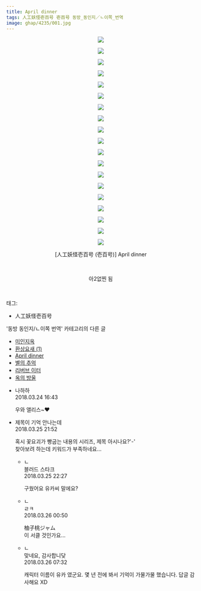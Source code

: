 ```yaml
---
title: April dinner
tags: 人工妖怪壱百号 壱百号 동방_동인지／ㄴ이쪽_번역
image: ghap/4235/001.jpg
---
```

<div class="article">
<p style="text-align: center; clear: none; float: none;"><img src="{{ site.nasurl }}/ghap/4235/001.jpg"/></p>
<p style="text-align: center; clear: none; float: none;"><img src="{{ site.nasurl }}/ghap/4235/002.jpg"/></p>
<p style="text-align: center; clear: none; float: none;"><img src="{{ site.nasurl }}/ghap/4235/003.jpg"/></p>
<p style="text-align: center; clear: none; float: none;"><img src="{{ site.nasurl }}/ghap/4235/004.jpg"/></p>
<p style="text-align: center; clear: none; float: none;"><img src="{{ site.nasurl }}/ghap/4235/005.jpg"/></p>
<p style="text-align: center; clear: none; float: none;"><img src="{{ site.nasurl }}/ghap/4235/006.jpg"/></p>
<p style="text-align: center; clear: none; float: none;"><img src="{{ site.nasurl }}/ghap/4235/007.jpg"/></p>
<p style="text-align: center; clear: none; float: none;"><img src="{{ site.nasurl }}/ghap/4235/008.jpg"/></p>
<p style="text-align: center; clear: none; float: none;"><img src="{{ site.nasurl }}/ghap/4235/009.jpg"/></p>
<p style="text-align: center; clear: none; float: none;"><img src="{{ site.nasurl }}/ghap/4235/010.jpg"/></p>
<p style="text-align: center; clear: none; float: none;"><img src="{{ site.nasurl }}/ghap/4235/011.jpg"/></p>
<p style="text-align: center; clear: none; float: none;"><img src="{{ site.nasurl }}/ghap/4235/012.jpg"/></p>
<p style="text-align: center; clear: none; float: none;"><img src="{{ site.nasurl }}/ghap/4235/013.jpg"/></p>
<p style="text-align: center; clear: none; float: none;"><img src="{{ site.nasurl }}/ghap/4235/014.jpg"/></p>
<p style="text-align: center; clear: none; float: none;"><img src="{{ site.nasurl }}/ghap/4235/015.jpg"/></p>
<p style="text-align: center; clear: none; float: none;"><img src="{{ site.nasurl }}/ghap/4235/016.jpg"/></p>
<p style="text-align: center; clear: none; float: none;"><img src="{{ site.nasurl }}/ghap/4235/017.jpg"/></p>
<p style="text-align: center; clear: none; float: none;"><img src="{{ site.nasurl }}/ghap/4235/018.jpg"/></p>
<p style="text-align: center; clear: none; float: none;"><img src="{{ site.nasurl }}/ghap/4235/019.jpg"/></p>
<p style="text-align: center; clear: none; float: none;">[人工妖怪壱百号 (壱百号)] April dinner</p>
<p style="text-align: center; clear: none; float: none;"><br/></p>
<p style="text-align: center; clear: none; float: none;">아2없찐 됨</p>
<p><br/></p>
</div><div class="tagTrail">
<p>태그: </p>
<ul>
<li>人工妖怪壱百号</li>
</ul>
</div><div class="another">
<p>'동방 동인지/ㄴ이쪽 번역' 카테고리의 다른 글</p>
<ul>
<li><a href="/2018-04-03-ghap_4267">미인지옥</a></li>
<li><a href="/2018-04-02-ghap_4266">환상요새 (1)</a></li>
<li><a href="/2018-03-23-ghap_4235">April dinner</a></li>
<li><a href="/2018-03-18-ghap_4234">별의 추억</a></li>
<li><a href="/2018-03-16-ghap_4229">리버브 이터</a></li>
<li><a href="/2018-03-10-ghap_4225">옥의 방울</a></li>
</ul>
</div><div class="cb_module cb_fluid">
<div class="cb_wrt cb_profile">
<div class="comment">
<ul>
<li class="cb_thumb_off" id="comment15226172">
<div class="cb_comment_area">
<div class="cb_info_area">
<div class="cb_section">
<span class="cb_nick_name">나하하</span>
</div>
<div class="cb_section">
<span class="cb_date">2018.03.24 16:43 </span>
</div>
</div>
<div class="cb_dsc_comment">
<p class="cb_dsc">
											우와 앨리스~♥
										</p>
</div>
</div></li>
<li class="cb_thumb_off" id="comment15227129">
<div class="cb_comment_area">
<div class="cb_info_area">
<div class="cb_section">
<span class="cb_nick_name">제목이 기억 안나는데</span>
</div>
<div class="cb_section">
<span class="cb_date">2018.03.25 21:52 </span>
</div>
</div>
<div class="cb_dsc_comment">
<p class="cb_dsc">
											혹시 꽃요괴가 빵굽는 내용의 시리즈, 제목 아시나요?'-'<br/>
찾아보려 하는데 키워드가 부족하네요...
										</p>
</div>
<ul>
<li class="cb_thumb_off" id="comment15227158">
<span class="cb_bu_subnode">ㄴ</span>
<div class="cb_comment_area">
<div class="cb_info_area">
<div class="cb_section">
<span class="cb_nick_name">블러드 스타크</span>
</div>
<div class="cb_section">
<span class="cb_date">2018.03.25 22:27 </span>
</div>
</div>
<div class="cb_dsc_comment">
<p class="cb_dsc">
																구웠어요 유카씨 말에요?
															</p>
</div>
</div>
</li>
<li class="cb_thumb_off" id="comment15227243">
<span class="cb_bu_subnode">ㄴ</span>
<div class="cb_comment_area">
<div class="cb_info_area">
<div class="cb_section">
<span class="cb_nick_name">ㄹㅋ</span>
</div>
<div class="cb_section">
<span class="cb_date">2018.03.26 00:50 </span>
</div>
</div>
<div class="cb_dsc_comment">
<p class="cb_dsc">
																柚子桃ジャム<br/>
이 서클 것인가요...
															</p>
</div>
</div>
</li>
<li class="cb_thumb_off" id="comment15227348">
<span class="cb_bu_subnode">ㄴ</span>
<div class="cb_comment_area">
<div class="cb_info_area">
<div class="cb_section">
<span class="cb_nick_name">맞네요, 감사합니닺</span>
</div>
<div class="cb_section">
<span class="cb_date">2018.03.26 07:32 </span>
</div>
</div>
<div class="cb_dsc_comment">
<p class="cb_dsc">
																캐릭터 이름이 유카 였군요. 몇 년 전에 봐서 기억이 가물가물 했습니다. 답글 감사해요 XD
															</p>
</div>
</div>
</li>
</ul>
</div></li>
</ul>
</div>
</div><!-- commentList close -->
</div>